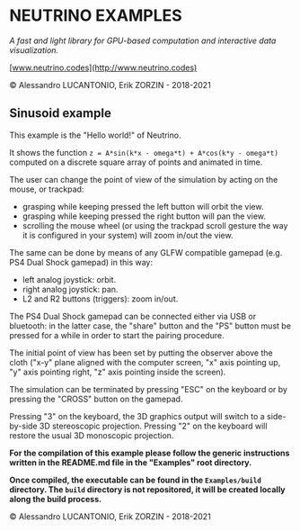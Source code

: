 # NEUTRINO EXAMPLES

_A fast and light library for GPU-based computation and interactive data visualization._

[www.neutrino.codes](http://www.neutrino.codes)

© Alessandro LUCANTONIO, Erik ZORZIN - 2018-2021

## Sinusoid example

This example is the "Hello world!" of Neutrino.

It shows the function `z = A*sin(k*x - omega*t) + A*cos(k*y - omega*t)` computed on a discrete
square array of points and animated in time.

The user can change the point of view of the simulation by acting on the mouse, or
trackpad:
- grasping while keeping pressed the left button will orbit the view.
- grasping while keeping pressed the right button will pan the view.
- scrolling the mouse wheel (or using the trackpad scroll gesture the way it is configured in your
system) will zoom in/out the view.

The same can be done by means of any GLFW compatible gamepad (e.g. PS4 Dual Shock gamepad) in this
way:
- left analog joystick: orbit.
- right analog joystick: pan.
- L2 and R2 buttons (triggers): zoom in/out.

The PS4 Dual Shock gamepad can be connected either via USB or bluetooth: in the latter case, the
"share" button and the "PS" button must be pressed for a while in order to start the pairing
procedure.

The initial point of view has been set by putting the observer above the cloth ("x-y" plane aligned
with the computer screen, "x" axis pointing up, "y" axis pointing right, "z" axis pointing inside
the screen).

The simulation can be terminated by pressing "ESC" on the keyboard or by pressing the "CROSS" button
on the gamepad.

Pressing "3" on the keyboard, the 3D graphics output will switch to a side-by-side 3D stereoscopic projection.
Pressing "2" on the keyboard will restore the usual 3D monoscopic projection.

**For the compilation of this example please follow the generic instructions written in the
README.md file in the "Examples" root directory.**

**Once compiled, the executable can be found in the `Examples/build` directory.
The `build` directory is not repositored, it will be created locally along the build process.**

© Alessandro LUCANTONIO, Erik ZORZIN - 2018-2021

